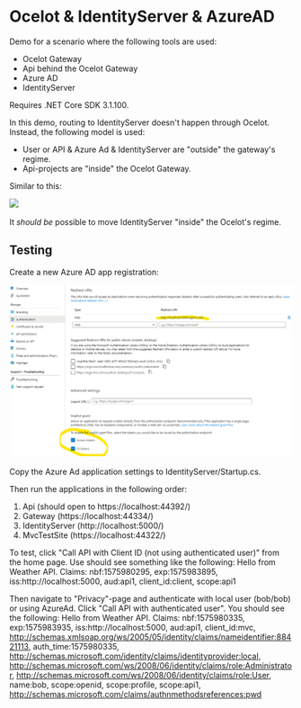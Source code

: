 # Ocelot & IdentityServer & AzureAD

Demo for a scenario where the following tools are used:

* Ocelot Gateway
* Api behind the Ocelot Gateway
* Azure AD
* IdentityServer

Requires .NET Core SDK 3.1.100.

In this demo, routing to IdentityServer doesn't happen through Ocelot. Instead, the following model is used:

* User or API & Azure Ad & IdentityServer are "outside" the gateway's regime.
* Api-projects are "inside" the Ocelot Gateway. 

Similar to this:

![](https://lh6.googleusercontent.com/pdgGksm0pm0p64dk4JtYzdQmXAHTPVwI9-S_yOF925YH299PT6H18dsQ_2XH6BTdx1NFAYXsoZ2_e9LyO7mWpO32vAbMCVEcUJa_fws-qLPvVatfW656JKE_8UJMLJ_cQT49y8eb)

It *should be* possible to move IdentityServer "inside" the Ocelot's regime.

## Testing

Create a new Azure AD app registration:

![](azuread.png)

Copy the Azure Ad application settings to IdentityServer/Startup.cs.

Then run the applications in the following order:

1. Api (should open to https://localhost:44392/)
2. Gateway (https://localhost:44334/)
3. IdentityServer (http://localhost:5000/)
4. MvcTestSite (https://localhost:44322/)

To test, click "Call API with Client ID (not using authenticated user)" from the home page. Use should see something like the following: Hello from Weather API. Claims: nbf:1575980295, exp:1575983895, iss:http://localhost:5000, aud:api1, client_id:client, scope:api1

Then navigate to "Privacy"-page and authenticate with local user (bob/bob) or using AzureAd. Click "Call API with authenticated user". You should see the following: Hello from Weather API. Claims: nbf:1575980335, exp:1575983935, iss:http://localhost:5000, aud:api1, client_id:mvc, http://schemas.xmlsoap.org/ws/2005/05/identity/claims/nameidentifier:88421113, auth_time:1575980335, http://schemas.microsoft.com/identity/claims/identityprovider:local, http://schemas.microsoft.com/ws/2008/06/identity/claims/role:Administrator, http://schemas.microsoft.com/ws/2008/06/identity/claims/role:User, name:bob, scope:openid, scope:profile, scope:api1, http://schemas.microsoft.com/claims/authnmethodsreferences:pwd